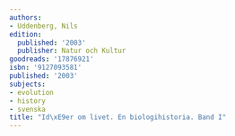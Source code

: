```yaml
---
authors:
- Uddenberg, Nils
edition:
  published: '2003'
  publisher: Natur och Kultur
goodreads: '17876921'
isbn: '9127093581'
published: '2003'
subjects:
- evolution
- history
- svenska
title: "Id\xE9er om livet. En biologihistoria. Band I"
---
```


